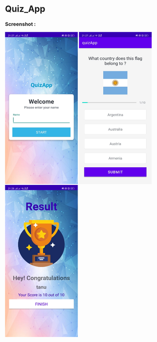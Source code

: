 # Quiz_App

### Screenshot :

<img src="https://github.com/Tanushree-coder/Quiz_App/blob/master/App/quizApp2/quiz1.jpeg" width="240" height="500">
<img src="https://github.com/Tanushree-coder/Quiz_App/blob/master/App/quizApp2/quiz2.jpeg" width="240" height="500">
<img src="https://github.com/Tanushree-coder/Quiz_App/blob/master/App/quizApp2/quiz3.jpeg" width="240" height="500">
